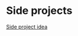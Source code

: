 # Side projects

[Side project idea](Side%20projects%2071a08a3894c44bafa4983647d6e15b6c/Side%20project%20idea%20d36c6e8be8d64fc9896548d7e1d8b797.md)
